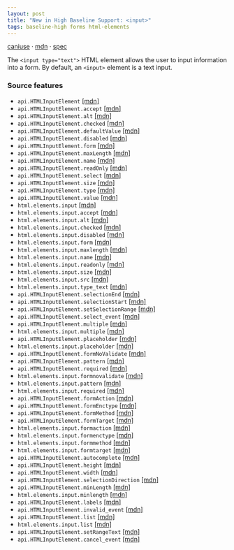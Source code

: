 ```yaml
---
layout: post
title: "New in High Baseline Support: <input>"
tags: baseline-high forms html-elements
---
```


[caniuse](https://caniuse.com/?search=input) · [mdn](https://developer.mozilla.org/en-US/search?q=<input>) · [spec](https://html.spec.whatwg.org/multipage/input.html#the-input-element)

The `<input type="text">` HTML element allows the user to input information into a form. By default, an `<input>` element is a text input.

### Source features

- ``api.HTMLInputElement`` [[mdn]](https://developer.mozilla.org/en-US/search?q=api.HTMLInputElement)
- ``api.HTMLInputElement.accept`` [[mdn]](https://developer.mozilla.org/en-US/search?q=api.HTMLInputElement.accept)
- ``api.HTMLInputElement.alt`` [[mdn]](https://developer.mozilla.org/en-US/search?q=api.HTMLInputElement.alt)
- ``api.HTMLInputElement.checked`` [[mdn]](https://developer.mozilla.org/en-US/search?q=api.HTMLInputElement.checked)
- ``api.HTMLInputElement.defaultValue`` [[mdn]](https://developer.mozilla.org/en-US/search?q=api.HTMLInputElement.defaultValue)
- ``api.HTMLInputElement.disabled`` [[mdn]](https://developer.mozilla.org/en-US/search?q=api.HTMLInputElement.disabled)
- ``api.HTMLInputElement.form`` [[mdn]](https://developer.mozilla.org/en-US/search?q=api.HTMLInputElement.form)
- ``api.HTMLInputElement.maxLength`` [[mdn]](https://developer.mozilla.org/en-US/search?q=api.HTMLInputElement.maxLength)
- ``api.HTMLInputElement.name`` [[mdn]](https://developer.mozilla.org/en-US/search?q=api.HTMLInputElement.name)
- ``api.HTMLInputElement.readOnly`` [[mdn]](https://developer.mozilla.org/en-US/search?q=api.HTMLInputElement.readOnly)
- ``api.HTMLInputElement.select`` [[mdn]](https://developer.mozilla.org/en-US/search?q=api.HTMLInputElement.select)
- ``api.HTMLInputElement.size`` [[mdn]](https://developer.mozilla.org/en-US/search?q=api.HTMLInputElement.size)
- ``api.HTMLInputElement.type`` [[mdn]](https://developer.mozilla.org/en-US/search?q=api.HTMLInputElement.type)
- ``api.HTMLInputElement.value`` [[mdn]](https://developer.mozilla.org/en-US/search?q=api.HTMLInputElement.value)
- ``html.elements.input`` [[mdn]](https://developer.mozilla.org/en-US/search?q=html.elements.input)
- ``html.elements.input.accept`` [[mdn]](https://developer.mozilla.org/en-US/search?q=html.elements.input.accept)
- ``html.elements.input.alt`` [[mdn]](https://developer.mozilla.org/en-US/search?q=html.elements.input.alt)
- ``html.elements.input.checked`` [[mdn]](https://developer.mozilla.org/en-US/search?q=html.elements.input.checked)
- ``html.elements.input.disabled`` [[mdn]](https://developer.mozilla.org/en-US/search?q=html.elements.input.disabled)
- ``html.elements.input.form`` [[mdn]](https://developer.mozilla.org/en-US/search?q=html.elements.input.form)
- ``html.elements.input.maxlength`` [[mdn]](https://developer.mozilla.org/en-US/search?q=html.elements.input.maxlength)
- ``html.elements.input.name`` [[mdn]](https://developer.mozilla.org/en-US/search?q=html.elements.input.name)
- ``html.elements.input.readonly`` [[mdn]](https://developer.mozilla.org/en-US/search?q=html.elements.input.readonly)
- ``html.elements.input.size`` [[mdn]](https://developer.mozilla.org/en-US/search?q=html.elements.input.size)
- ``html.elements.input.src`` [[mdn]](https://developer.mozilla.org/en-US/search?q=html.elements.input.src)
- ``html.elements.input.type_text`` [[mdn]](https://developer.mozilla.org/en-US/search?q=html.elements.input.type_text)
- ``api.HTMLInputElement.selectionEnd`` [[mdn]](https://developer.mozilla.org/en-US/search?q=api.HTMLInputElement.selectionEnd)
- ``api.HTMLInputElement.selectionStart`` [[mdn]](https://developer.mozilla.org/en-US/search?q=api.HTMLInputElement.selectionStart)
- ``api.HTMLInputElement.setSelectionRange`` [[mdn]](https://developer.mozilla.org/en-US/search?q=api.HTMLInputElement.setSelectionRange)
- ``api.HTMLInputElement.select_event`` [[mdn]](https://developer.mozilla.org/en-US/search?q=api.HTMLInputElement.select_event)
- ``api.HTMLInputElement.multiple`` [[mdn]](https://developer.mozilla.org/en-US/search?q=api.HTMLInputElement.multiple)
- ``html.elements.input.multiple`` [[mdn]](https://developer.mozilla.org/en-US/search?q=html.elements.input.multiple)
- ``api.HTMLInputElement.placeholder`` [[mdn]](https://developer.mozilla.org/en-US/search?q=api.HTMLInputElement.placeholder)
- ``html.elements.input.placeholder`` [[mdn]](https://developer.mozilla.org/en-US/search?q=html.elements.input.placeholder)
- ``api.HTMLInputElement.formNoValidate`` [[mdn]](https://developer.mozilla.org/en-US/search?q=api.HTMLInputElement.formNoValidate)
- ``api.HTMLInputElement.pattern`` [[mdn]](https://developer.mozilla.org/en-US/search?q=api.HTMLInputElement.pattern)
- ``api.HTMLInputElement.required`` [[mdn]](https://developer.mozilla.org/en-US/search?q=api.HTMLInputElement.required)
- ``html.elements.input.formnovalidate`` [[mdn]](https://developer.mozilla.org/en-US/search?q=html.elements.input.formnovalidate)
- ``html.elements.input.pattern`` [[mdn]](https://developer.mozilla.org/en-US/search?q=html.elements.input.pattern)
- ``html.elements.input.required`` [[mdn]](https://developer.mozilla.org/en-US/search?q=html.elements.input.required)
- ``api.HTMLInputElement.formAction`` [[mdn]](https://developer.mozilla.org/en-US/search?q=api.HTMLInputElement.formAction)
- ``api.HTMLInputElement.formEnctype`` [[mdn]](https://developer.mozilla.org/en-US/search?q=api.HTMLInputElement.formEnctype)
- ``api.HTMLInputElement.formMethod`` [[mdn]](https://developer.mozilla.org/en-US/search?q=api.HTMLInputElement.formMethod)
- ``api.HTMLInputElement.formTarget`` [[mdn]](https://developer.mozilla.org/en-US/search?q=api.HTMLInputElement.formTarget)
- ``html.elements.input.formaction`` [[mdn]](https://developer.mozilla.org/en-US/search?q=html.elements.input.formaction)
- ``html.elements.input.formenctype`` [[mdn]](https://developer.mozilla.org/en-US/search?q=html.elements.input.formenctype)
- ``html.elements.input.formmethod`` [[mdn]](https://developer.mozilla.org/en-US/search?q=html.elements.input.formmethod)
- ``html.elements.input.formtarget`` [[mdn]](https://developer.mozilla.org/en-US/search?q=html.elements.input.formtarget)
- ``api.HTMLInputElement.autocomplete`` [[mdn]](https://developer.mozilla.org/en-US/search?q=api.HTMLInputElement.autocomplete)
- ``api.HTMLInputElement.height`` [[mdn]](https://developer.mozilla.org/en-US/search?q=api.HTMLInputElement.height)
- ``api.HTMLInputElement.width`` [[mdn]](https://developer.mozilla.org/en-US/search?q=api.HTMLInputElement.width)
- ``api.HTMLInputElement.selectionDirection`` [[mdn]](https://developer.mozilla.org/en-US/search?q=api.HTMLInputElement.selectionDirection)
- ``api.HTMLInputElement.minLength`` [[mdn]](https://developer.mozilla.org/en-US/search?q=api.HTMLInputElement.minLength)
- ``html.elements.input.minlength`` [[mdn]](https://developer.mozilla.org/en-US/search?q=html.elements.input.minlength)
- ``api.HTMLInputElement.labels`` [[mdn]](https://developer.mozilla.org/en-US/search?q=api.HTMLInputElement.labels)
- ``api.HTMLInputElement.invalid_event`` [[mdn]](https://developer.mozilla.org/en-US/search?q=api.HTMLInputElement.invalid_event)
- ``api.HTMLInputElement.list`` [[mdn]](https://developer.mozilla.org/en-US/search?q=api.HTMLInputElement.list)
- ``html.elements.input.list`` [[mdn]](https://developer.mozilla.org/en-US/search?q=html.elements.input.list)
- ``api.HTMLInputElement.setRangeText`` [[mdn]](https://developer.mozilla.org/en-US/search?q=api.HTMLInputElement.setRangeText)
- ``api.HTMLInputElement.cancel_event`` [[mdn]](https://developer.mozilla.org/en-US/search?q=api.HTMLInputElement.cancel_event)
